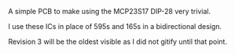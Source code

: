 A simple PCB to make using the MCP23S17 DIP-28 very trivial.

I use these ICs in place of 595s and 165s in a bidirectional design.

Revision 3 will be the oldest visible as I did not gitify until that point.
